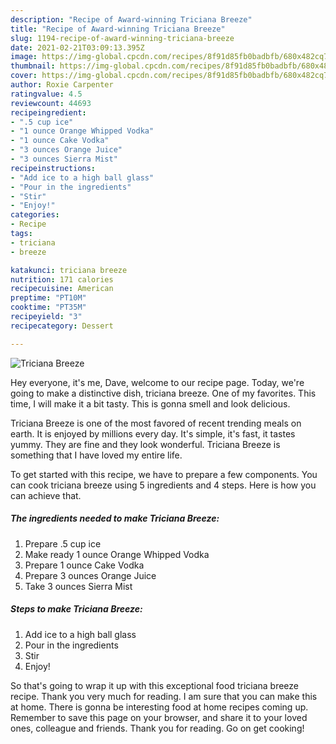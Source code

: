```yaml
---
description: "Recipe of Award-winning Triciana Breeze"
title: "Recipe of Award-winning Triciana Breeze"
slug: 1194-recipe-of-award-winning-triciana-breeze
date: 2021-02-21T03:09:13.395Z
image: https://img-global.cpcdn.com/recipes/8f91d85fb0badbfb/680x482cq70/triciana-breeze-recipe-main-photo.jpg
thumbnail: https://img-global.cpcdn.com/recipes/8f91d85fb0badbfb/680x482cq70/triciana-breeze-recipe-main-photo.jpg
cover: https://img-global.cpcdn.com/recipes/8f91d85fb0badbfb/680x482cq70/triciana-breeze-recipe-main-photo.jpg
author: Roxie Carpenter
ratingvalue: 4.5
reviewcount: 44693
recipeingredient:
- ".5 cup ice"
- "1 ounce Orange Whipped Vodka"
- "1 ounce Cake Vodka"
- "3 ounces Orange Juice"
- "3 ounces Sierra Mist"
recipeinstructions:
- "Add ice to a high ball glass"
- "Pour in the ingredients"
- "Stir"
- "Enjoy!"
categories:
- Recipe
tags:
- triciana
- breeze

katakunci: triciana breeze 
nutrition: 171 calories
recipecuisine: American
preptime: "PT10M"
cooktime: "PT35M"
recipeyield: "3"
recipecategory: Dessert

---
```



![Triciana Breeze](https://img-global.cpcdn.com/recipes/8f91d85fb0badbfb/680x482cq70/triciana-breeze-recipe-main-photo.jpg)

Hey everyone, it's me, Dave, welcome to our recipe page. Today, we're going to make a distinctive dish, triciana breeze. One of my favorites. This time, I will make it a bit tasty. This is gonna smell and look delicious.



Triciana Breeze is one of the most favored of recent trending meals on earth. It is enjoyed by millions every day. It's simple, it's fast, it tastes yummy. They are fine and they look wonderful. Triciana Breeze is something that I have loved my entire life.


To get started with this recipe, we have to prepare a few components. You can cook triciana breeze using 5 ingredients and 4 steps. Here is how you can achieve that.

<!--inarticleads1-->

##### The ingredients needed to make Triciana Breeze:

1. Prepare .5 cup ice
1. Make ready 1 ounce Orange Whipped Vodka
1. Prepare 1 ounce Cake Vodka
1. Prepare 3 ounces Orange Juice
1. Take 3 ounces Sierra Mist




<!--inarticleads2-->

##### Steps to make Triciana Breeze:

1. Add ice to a high ball glass
1. Pour in the ingredients
1. Stir
1. Enjoy!




So that's going to wrap it up with this exceptional food triciana breeze recipe. Thank you very much for reading. I am sure that you can make this at home. There is gonna be interesting food at home recipes coming up. Remember to save this page on your browser, and share it to your loved ones, colleague and friends. Thank you for reading. Go on get cooking!

